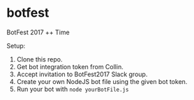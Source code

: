 # botfest
BotFest 2017 ++ Time

Setup:  
1. Clone this repo.
2. Get bot integration token from Collin.
3. Accept invitation to BotFest2017 Slack group.
4. Create your own NodeJS bot file using the given bot token.
5. Run your bot with `node yourBotFile.js`

